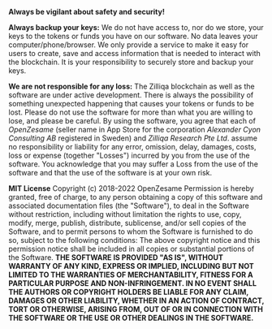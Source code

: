 **Always be vigilant about safety and security!**  

**Always backup your keys:** We do not have access to, nor do we store, your keys to the tokens or funds you have on our software. No data leaves your computer/phone/browser. We only provide a service to make it easy for users to create, save and access information that is needed to interact with the blockchain. It is your responsibility to securely store and backup your keys.  

**We are not responsible for any loss:** The Zilliqa blockchain as well as the software are under active development. There is always the possibility of something unexpected happening that causes your tokens or funds to be lost. Please do not use the software for more than what you are willing to lose, and please be careful. By using the software, you agree that each of *OpenZesame* (seller name in App Store for the corporation *Alexander Cyon Consulting AB* registered in Sweden) and *Zilliqa Research Pte Ltd*. assume no responsibility or liability for any error, omission, delay, damages, costs, loss or expense (together "Losses") incurred by you from the use of the software. You acknowledge that you may suffer a Loss from the use of the software and that the use of the software is at your own risk.  

**MIT License**
Copyright (c) 2018-2022 OpenZesame
Permission is hereby granted, free of charge, to any person obtaining a copy of this software and associated documentation files (the "Software"), to deal in the Software without restriction, including without limitation the rights to use, copy, modify, merge, publish, distribute, sublicense, and/or sell copies of the Software, and to permit persons to whom the Software is furnished to do so, subject to the following conditions: The above copyright notice and this permission notice shall be included in all copies or substantial portions of the Software.
**THE SOFTWARE IS PROVIDED "AS IS", WITHOUT WARRANTY OF ANY KIND, EXPRESS OR IMPLIED, INCLUDING BUT NOT LIMITED TO THE WARRANTIES OF MERCHANTABILITY, FITNESS FOR A PARTICULAR PURPOSE AND NON-INFRINGEMENT. IN NO EVENT SHALL THE AUTHORS OR COPYRIGHT HOLDERS BE LIABLE FOR ANY CLAIM, DAMAGES OR OTHER LIABILITY, WHETHER IN AN ACTION OF CONTRACT, TORT OR OTHERWISE, ARISING FROM, OUT OF OR IN CONNECTION WITH THE SOFTWARE OR THE USE OR OTHER DEALINGS IN THE SOFTWARE.**

